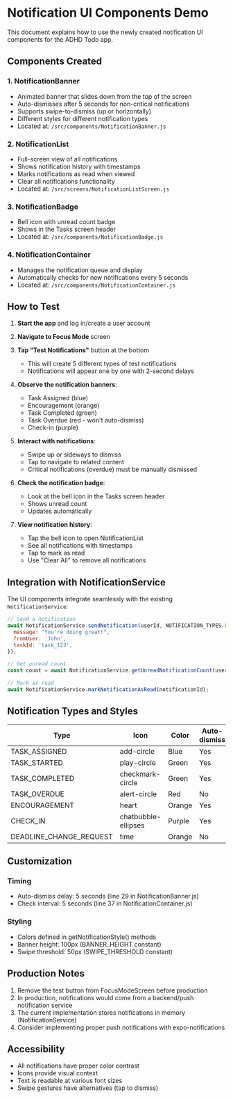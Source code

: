 # Notification UI Components Demo

This document explains how to use the newly created notification UI components for the ADHD Todo app.

## Components Created

### 1. NotificationBanner

- Animated banner that slides down from the top of the screen
- Auto-dismisses after 5 seconds for non-critical notifications
- Supports swipe-to-dismiss (up or horizontally)
- Different styles for different notification types
- Located at: `/src/components/NotificationBanner.js`

### 2. NotificationList

- Full-screen view of all notifications
- Shows notification history with timestamps
- Marks notifications as read when viewed
- Clear all notifications functionality
- Located at: `/src/screens/NotificationListScreen.js`

### 3. NotificationBadge

- Bell icon with unread count badge
- Shows in the Tasks screen header
- Located at: `/src/components/NotificationBadge.js`

### 4. NotificationContainer

- Manages the notification queue and display
- Automatically checks for new notifications every 5 seconds
- Located at: `/src/components/NotificationContainer.js`

## How to Test

1. **Start the app** and log in/create a user account

2. **Navigate to Focus Mode** screen

3. **Tap "Test Notifications"** button at the bottom

   - This will create 5 different types of test notifications
   - Notifications will appear one by one with 2-second delays

4. **Observe the notification banners**:

   - Task Assigned (blue)
   - Encouragement (orange)
   - Task Completed (green)
   - Task Overdue (red - won't auto-dismiss)
   - Check-in (purple)

5. **Interact with notifications**:

   - Swipe up or sideways to dismiss
   - Tap to navigate to related content
   - Critical notifications (overdue) must be manually dismissed

6. **Check the notification badge**:

   - Look at the bell icon in the Tasks screen header
   - Shows unread count
   - Updates automatically

7. **View notification history**:
   - Tap the bell icon to open NotificationList
   - See all notifications with timestamps
   - Tap to mark as read
   - Use "Clear All" to remove all notifications

## Integration with NotificationService

The UI components integrate seamlessly with the existing `NotificationService`:

```javascript
// Send a notification
await NotificationService.sendNotification(userId, NOTIFICATION_TYPES.ENCOURAGEMENT, {
  message: "You're doing great!",
  fromUser: 'John',
  taskId: 'task_123',
});

// Get unread count
const count = await NotificationService.getUnreadNotificationCount(userId);

// Mark as read
await NotificationService.markNotificationAsRead(notificationId);
```

## Notification Types and Styles

| Type                    | Icon                | Color  | Auto-dismiss |
| ----------------------- | ------------------- | ------ | ------------ |
| TASK_ASSIGNED           | add-circle          | Blue   | Yes          |
| TASK_STARTED            | play-circle         | Green  | Yes          |
| TASK_COMPLETED          | checkmark-circle    | Green  | Yes          |
| TASK_OVERDUE            | alert-circle        | Red    | No           |
| ENCOURAGEMENT           | heart               | Orange | Yes          |
| CHECK_IN                | chatbubble-ellipses | Purple | Yes          |
| DEADLINE_CHANGE_REQUEST | time                | Orange | No           |

## Customization

### Timing

- Auto-dismiss delay: 5 seconds (line 29 in NotificationBanner.js)
- Check interval: 5 seconds (line 37 in NotificationContainer.js)

### Styling

- Colors defined in getNotificationStyle() methods
- Banner height: 100px (BANNER_HEIGHT constant)
- Swipe threshold: 50px (SWIPE_THRESHOLD constant)

## Production Notes

1. Remove the test button from FocusModeScreen before production
2. In production, notifications would come from a backend/push notification service
3. The current implementation stores notifications in memory (NotificationService)
4. Consider implementing proper push notifications with expo-notifications

## Accessibility

- All notifications have proper color contrast
- Icons provide visual context
- Text is readable at various font sizes
- Swipe gestures have alternatives (tap to dismiss)

